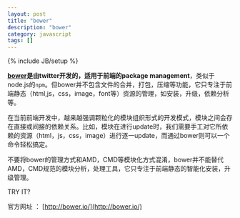 ```yaml
---
layout: post
title: "bower"
description: "bower"
category: javascript
tags: []
---
```

{% include JB/setup %}


**[bower](http://bower.io/)**是由twitter开发的，适用于前端的**package management**，类似于node.js的`npm`。但bower并不包含文件的合并，打包，压缩等功能，它只专注于前端静态（html,js，css，image，font等）资源的管理，如安装，升级，依赖分析等。




在当前前端开发中，越来越强调颗粒化的模块组织形式的开发模式，模块之间会存在直接或间接的依赖关系。比如，模块在进行update时，我们需要手工对它所依赖的资源（html，js，css，image）进行逐一update，而通过bower则可以一个命令轻松搞定。


不要将bower的管理方式和AMD，CMD等模块化方式混淆，bower并不能替代AMD，CMD规范的模块分析，处理工具，它只专注于前端静态的智能化安装，升级管理。

TRY IT?

官方网址 ： [http://bower.io/](http://bower.io/)

